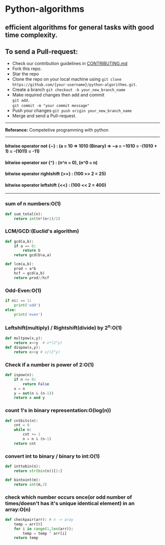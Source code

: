 # **Python-algorithms**  
## efficient algorithms for general tasks with good time complexity.  

## To send a Pull-request:  
* Check our contribution guidelines in [CONTRIBUTING.md](https://github.com/Dude-901/python-algorithms/blob/master/CONTRIBUTING.md)   
* Fork this repo.
* Star the repo
* Clone the repo on your local machine using `git clone https://github.com/{your-username}/python-algorithms.git`.
* Create a branch `git checkout -b your_new_branch_name`
* Make required changes then add and commit  
  `git add.`  
  `git commit -m "your commit message"`
* Push your changes `git push origin your_new_branch_name`
* Merge and send a Pull-request.

------------------------------------------------------------------------------------

 **Referance:** Competetive programming with python  

------------------------------------------------------------------------------------
#### bitwise operator not {~} : (a = 10 => 1010 (Binary) => ~a = ~1010 = -(1010 + 1) = -(1011) = -11)  
#### bitwise operator xor {^}  : (n^n = 0), (n^0 = n)  
#### bitwise operator rightshift {>>} : (100 >> 2 = 25)  
#### bitwise operator leftshift {<<} : (100 << 2 = 400)  

-------------------------------------------------------------------------------------
### sum of n numbers:O(1)  
```python
def sum_total(n):
    return int(n*(n+1)/2)
```
### LCM/GCD:(Euclid's algorithm)  
```python
def gcd(a,b):
    if a == 0:
        return b
    return gcd(b%a,a)

def lcm(a,b):
    prod = a*b
    hcf = gcd(a,b)
    return prod//hcf
```
### Odd-Even:O(1)  
```python
if n&1 == 1:
    print('odd')
else:
    print('even')
```
### Leftshift(multiply) / Rightshift(divide) by 2<sup>n</sup>:O(1)  
```python
def multpow(x,y):
    return x<<y  # x*(2^y)
def divpow(x,y):
    return x>>y # x/(2^y)
```
### Check if a number is power of 2:O(1)  
```python
def ispow(n):
    if n <= 0:
        return False
    x = n
    y = not(n & (n-1))
    return x and y
```
### count 1's in binary representation:O(log(n))  
```python
def cntbits(n):
    cnt = 0
    while n:
        cnt += 1
        n = n & (n-1)
    return cnt
```
### convert int to binary / binary to int:O(1)   
```python
def inttobin(n):
    return str(bin(n))[2:]

def bintoint(m):
    return int(m,2)
```
### check which number occurs once(or odd number of times/doesn't has it's unique identical element) in an array:O(n)
```python
def checkpair(arr): # n -> aray
    temp = arr[0]
    for i in range(1,len(arr)):
        temp = temp ^ arr[i]
    return temp
```

